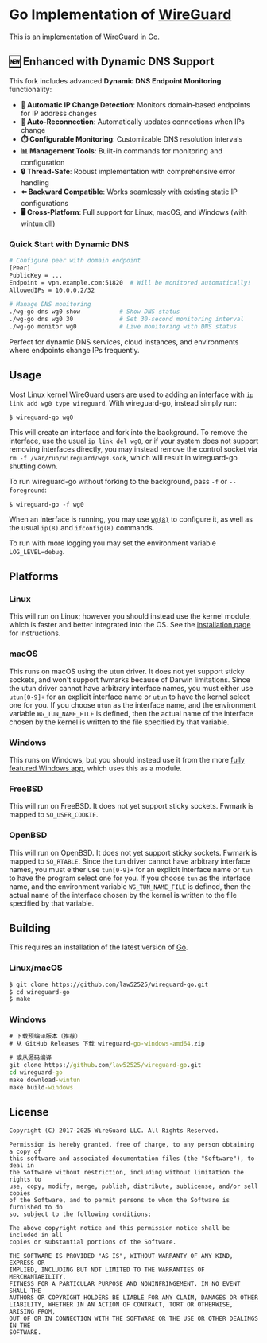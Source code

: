 # Go Implementation of [WireGuard](https://www.wireguard.com/)

This is an implementation of WireGuard in Go.

## 🆕 Enhanced with Dynamic DNS Support

This fork includes advanced **Dynamic DNS Endpoint Monitoring** functionality:

- **🔄 Automatic IP Change Detection**: Monitors domain-based endpoints for IP address changes
- **🔗 Auto-Reconnection**: Automatically updates connections when IPs change
- **⏱️ Configurable Monitoring**: Customizable DNS resolution intervals
- **📊 Management Tools**: Built-in commands for monitoring and configuration
- **🔒 Thread-Safe**: Robust implementation with comprehensive error handling
- **⬅️ Backward Compatible**: Works seamlessly with existing static IP configurations
- **🖥️ Cross-Platform**: Full support for Linux, macOS, and Windows (with wintun.dll)

### Quick Start with Dynamic DNS

```bash
# Configure peer with domain endpoint
[Peer]
PublicKey = ...
Endpoint = vpn.example.com:51820  # Will be monitored automatically!
AllowedIPs = 10.0.0.2/32

# Manage DNS monitoring
./wg-go dns wg0 show           # Show DNS status
./wg-go dns wg0 30             # Set 30-second monitoring interval
./wg-go monitor wg0            # Live monitoring with DNS status
```

Perfect for dynamic DNS services, cloud instances, and environments where endpoints change IPs frequently.


## Usage

Most Linux kernel WireGuard users are used to adding an interface with `ip link add wg0 type wireguard`. With wireguard-go, instead simply run:

```
$ wireguard-go wg0
```

This will create an interface and fork into the background. To remove the interface, use the usual `ip link del wg0`, or if your system does not support removing interfaces directly, you may instead remove the control socket via `rm -f /var/run/wireguard/wg0.sock`, which will result in wireguard-go shutting down.

To run wireguard-go without forking to the background, pass `-f` or `--foreground`:

```
$ wireguard-go -f wg0
```

When an interface is running, you may use [`wg(8)`](https://git.zx2c4.com/wireguard-tools/about/src/man/wg.8) to configure it, as well as the usual `ip(8)` and `ifconfig(8)` commands.

To run with more logging you may set the environment variable `LOG_LEVEL=debug`.

## Platforms

### Linux

This will run on Linux; however you should instead use the kernel module, which is faster and better integrated into the OS. See the [installation page](https://www.wireguard.com/install/) for instructions.

### macOS

This runs on macOS using the utun driver. It does not yet support sticky sockets, and won't support fwmarks because of Darwin limitations. Since the utun driver cannot have arbitrary interface names, you must either use `utun[0-9]+` for an explicit interface name or `utun` to have the kernel select one for you. If you choose `utun` as the interface name, and the environment variable `WG_TUN_NAME_FILE` is defined, then the actual name of the interface chosen by the kernel is written to the file specified by that variable.

### Windows

This runs on Windows, but you should instead use it from the more [fully featured Windows app](https://git.zx2c4.com/wireguard-windows/about/), which uses this as a module.

### FreeBSD

This will run on FreeBSD. It does not yet support sticky sockets. Fwmark is mapped to `SO_USER_COOKIE`.

### OpenBSD

This will run on OpenBSD. It does not yet support sticky sockets. Fwmark is mapped to `SO_RTABLE`. Since the tun driver cannot have arbitrary interface names, you must either use `tun[0-9]+` for an explicit interface name or `tun` to have the program select one for you. If you choose `tun` as the interface name, and the environment variable `WG_TUN_NAME_FILE` is defined, then the actual name of the interface chosen by the kernel is written to the file specified by that variable.

## Building

This requires an installation of the latest version of [Go](https://go.dev/).

### Linux/macOS

```bash
$ git clone https://github.com/law52525/wireguard-go.git
$ cd wireguard-go
$ make
```

### Windows

```cmd
# 下载预编译版本（推荐）
# 从 GitHub Releases 下载 wireguard-go-windows-amd64.zip

# 或从源码编译
git clone https://github.com/law52525/wireguard-go.git
cd wireguard-go
make download-wintun
make build-windows
```

## License

    Copyright (C) 2017-2025 WireGuard LLC. All Rights Reserved.
    
    Permission is hereby granted, free of charge, to any person obtaining a copy of
    this software and associated documentation files (the "Software"), to deal in
    the Software without restriction, including without limitation the rights to
    use, copy, modify, merge, publish, distribute, sublicense, and/or sell copies
    of the Software, and to permit persons to whom the Software is furnished to do
    so, subject to the following conditions:
    
    The above copyright notice and this permission notice shall be included in all
    copies or substantial portions of the Software.
    
    THE SOFTWARE IS PROVIDED "AS IS", WITHOUT WARRANTY OF ANY KIND, EXPRESS OR
    IMPLIED, INCLUDING BUT NOT LIMITED TO THE WARRANTIES OF MERCHANTABILITY,
    FITNESS FOR A PARTICULAR PURPOSE AND NONINFRINGEMENT. IN NO EVENT SHALL THE
    AUTHORS OR COPYRIGHT HOLDERS BE LIABLE FOR ANY CLAIM, DAMAGES OR OTHER
    LIABILITY, WHETHER IN AN ACTION OF CONTRACT, TORT OR OTHERWISE, ARISING FROM,
    OUT OF OR IN CONNECTION WITH THE SOFTWARE OR THE USE OR OTHER DEALINGS IN THE
    SOFTWARE.
